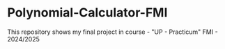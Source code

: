 # Polynomial-Calculator-FMI
 This repository shows my final project in course - "UP - Practicum" FMI - 2024/2025
